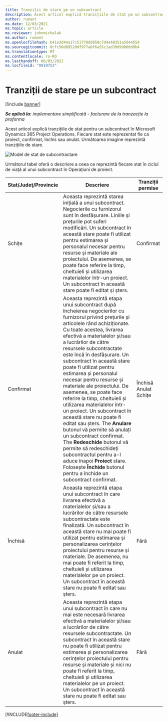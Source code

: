 ```yaml
---
title: Tranziții de stare pe un subcontract
description: Acest articol explică tranzițiile de stat pe un subcontract în Microsoft Dynamics 365 Project Operations pe măsură ce subcontractul este creat, executat și închis.
author: rumant
ms.date: 12/03/2021
ms.topic: article
ms.reviewer: johnmichalak
ms.author: rumant
ms.openlocfilehash: b41e3d44a17c51778dd850c7d4a48351a5d44554
ms.sourcegitcommit: 6cfc50d89528df977a8f6a55c1ad39d99800d9b4
ms.translationtype: MT
ms.contentlocale: ro-RO
ms.lasthandoff: 06/03/2022
ms.locfileid: "8919753"
---
```

# <a name="state-transitions-on-a-subcontract"></a>Tranziții de stare pe un subcontract 

[!include [banner](../../includes/dataverse-preview.md)]

_**Se aplică la:** implementare simplificată - facturare de la tranzacție la proforma_

Acest articol explică tranzițiile de stat pentru un subcontract în Microsoft Dynamics 365 Project Operations. Fiecare stat este reprezentat fie ca proiect, confirmat, închis sau anulat. Următoarea imagine reprezintă tranzițiile de stare.

![Model de stat de subcontractare](../media/SubconStates.png)  

Următorul tabel oferă o descriere a ceea ce reprezintă fiecare stat în ciclul de viață al unui subcontract în Operațiuni de proiect.

| Stat/Județ/Provincie | Descriere | Tranziții permise |
| --- | --- | --- |
| Schițe | Aceasta reprezintă starea inițială a unui subcontract. Negocierile cu furnizorul sunt în desfășurare. Liniile și prețurile pot suferi modificări. Un subcontract în această stare poate fi utilizat pentru estimarea și personalul necesar pentru resurse și materiale ale proiectului. De asemenea, se poate face referire la timp, cheltuieli și utilizarea materialelor într-un proiect. Un subcontract în această stare poate fi editat și șters. | Confirmat |
| Confirmat | Aceasta reprezintă etapa unui subcontract după încheierea negocierilor cu furnizorul privind prețurile și articolele rând achiziționate. Cu toate acestea, livrarea efectivă a materialelor și/sau a lucrărilor de către resursele subcontractate este încă în desfășurare. Un subcontract în această stare poate fi utilizat pentru estimarea și personalul necesar pentru resurse și materiale ale proiectului. De asemenea, se poate face referire la timp, cheltuieli și utilizarea materialelor într-un proiect. Un subcontract în această stare nu poate fi editat sau șters. The **Anulare** butonul vă permite să anulați un subcontract confirmat. The **Redeschide** butonul vă permite să redeschideți subcontractul pentru a-l aduce înapoi **Proiect** stare. Folosește **Închide** butonul pentru a închide un subcontract confirmat. | Închisă <br> Anulat <br> Schițe |
| Închisă | Aceasta reprezintă etapa unui subcontract în care livrarea efectivă a materialelor și/sau a lucrărilor de către resursele subcontractate este finalizată. Un subcontract în această stare nu mai poate fi utilizat pentru estimarea și personalizarea cerințelor proiectului pentru resurse și materiale. De asemenea, nu mai poate fi referit la timp, cheltuieli și utilizarea materialelor pe un proiect. Un subcontract în această stare nu poate fi editat sau șters. | Fără |
| Anulat | Aceasta reprezintă etapa unui subcontract în care nu mai este necesară livrarea efectivă a materialelor și/sau a lucrărilor de către resursele subcontractate. Un subcontract în această stare nu poate fi utilizat pentru estimarea și personalizarea cerințelor proiectului pentru resurse și materiale și nici nu poate fi referit la timp, cheltuieli și utilizarea materialelor pe un proiect. Un subcontract în această stare nu poate fi editat sau șters. | Fără |


[!INCLUDE[footer-include](../../includes/footer-banner.md)]
